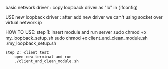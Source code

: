 basic network driver : copy loopback driver as "lo" in (ifconfig)

USE new loopback driver :
	after add new driver 
	we can't using socket over virtual network  ip

HOW TO USE:
	step 1: insert module and run server 
		sudo chmod +x my_loopback_setup.sh
		sudo chmod +x client_and_clean_module.sh
		./my_loopback_setup.sh

	step 2: client test
		open new terminal and run 
		./client_and_clean_module.sh
